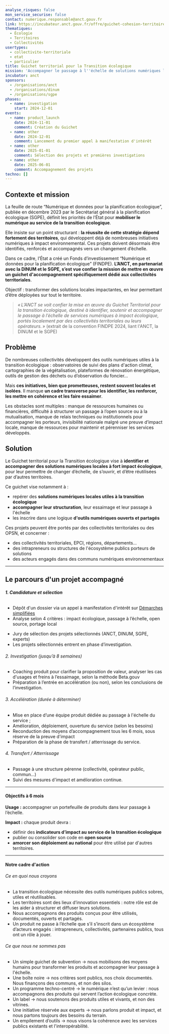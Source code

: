 ```yaml
---
analyse_risques: false
mon_service_securise: false
contact: numerique.responsable@anct.gouv.fr
link: https://incubateur.anct.gouv.fr/offre/guichet-cohesion-territoires-FINDPE
thematiques:
  - Écologie
  - Territoires
  - Collectivités
usertypes:
  - collectivite-territoriale
  - etat
  - particulier
title: Guichet territorial pour la Transition écologique
mission: 'Accompagner le passage à l''échelle de solutions numériques locales pour la transition écologique '
incubator: anct
sponsors:
  - /organisations/anct
  - /organisations/dinum
  - /organisations/sgpe
phases:
  - name: investigation
    start: 2024-12-01
events:
  - name: product_launch
    date: 2024-11-01
    comment: Création du Guichet
  - name: other
    date: 2024-12-01
    comment: Lancement du premier appel à manifestation d'intérêt
  - name: other
    date: 2025-01-01
    comment: Sélection des projets et premières investigations
  - name: other
    date: 2025-06-01
    comment: Accompagnement des projets
techno: []
---
```

## Contexte et mission

La feuille de route “Numérique et données pour la planification écologique”, publiée en décembre 2023 par le Secrétariat général à la planification écologique (SGPE), définit les priorités de l’État pour **mobiliser le numérique au service de la transition écologique**.

Elle insiste sur un point structurant : **la réussite de cette stratégie dépend fortement des territoires**, qui développent déjà de nombreuses initiatives numériques à impact environnemental. Ces projets doivent désormais être identifiés, renforcés et accompagnés vers un changement d’échelle.

Dans ce cadre, l’État a créé un Fonds d’investissement “Numérique et données pour la planification écologique” (FINDPE). **L’ANCT, en partenariat avec la DINUM et le SGPE, s’est vue confier la mission de mettre en œuvre un guichet d'accompagnement spécifiquement dédié aux collectivités territoriales**.

Objectif : transformer des solutions locales impactantes, en leur permettant d’être déployées sur tout le territoire.

> *« L’ANCT se voit confier la mise en œuvre du Guichet Territorial pour la transition écologique, destiné à identifier, soutenir et accompagner le passage à l’échelle de services numériques à impact écologique, portés localement par des collectivités territoriales ou leurs opérateurs. »* (extrait de la convention FINDPE 2024, liant l'ANCT, la DINUM et le SGPE)


## Problème

De nombreuses collectivités développent des outils numériques utiles à la transition écologique : observatoires de suivi des plans d'action climat, cartographies de la végétalisation, plateformes de rénovation énergétique, outils de gestion des déchets ou d’observation du foncier…

Mais **ces initiatives, bien que prometteuses, restent souvent locales et isolées**. Il manque **un cadre transverse pour les identifier, les renforcer, les mettre en cohérence et les faire essaimer**. 

Les obstacles sont multiples : manque de ressources humaines ou financières, difficulté à structurer un passage à l’open source ou à la mutualisation, manque de relais techniques ou institutionnels pour accompagner les porteurs, invisibilité nationale malgré une preuve d’impact locale, manque de ressources pour maintenir et pérenniser les services développés.


## Solution

Le Guichet territorial pour la Transition écologique vise à **identifier et accompagner des solutions numériques locales à fort impact écologique**, pour leur permettre de changer d’échelle, de s’ouvrir, et d’être réutilisées par d’autres territoires.

Ce guichet vise notamment à :
* repérer des **solutions numériques locales utiles à la transition écologique**
* **accompagner leur structuration**, leur essaimage et leur passage à l'échelle
* les inscrire dans une logique **d'outils numériques ouverts et partagés**

Ces projets peuvent être portés par des collectivités territoriales ou des OPSN, et concerner : 
* des collectivités territoriales, EPCI, régions, départements…
* des intrapreneurs ou structures de l'écosystème publics porteurs de solutions
* des acteurs engagés dans des communs numériques environnementaux

---

## Le parcours d'un projet accompagné

###### **1. Candidature et sélection**

- Dépôt d'un dossier via un appel à manifestation d'intérêt sur [Démarches simplifiées](https://www.demarches-simplifiees.fr/commencer/appel-a-manifestation-d-interet-guichet-territoria)
- Analyse selon 4 critères : impact écologique, passage à l’échelle, open source, portage local
* Jury de sélection des projets sélectionnés (ANCT, DINUM, SGPE, experts)
* Les projets sélectionnés entrent en phase d’investigation.


###### 2. Investigation  (jusqu’à 8 semaines) 
* Coaching produit pour clarifier la proposition de valeur, analyser les cas d'usages et freins à l’essaimage, selon la méthode Beta.gouv
* Préparation à l’entrée en accélération (ou non), selon les conclusions de l’investigation.


###### 3. Accélération (durée à déterminer)
- Mise en place d’une équipe produit dédiée au passage à l'échelle du service ;
- Amélioration, déploiement, ouverture du service (selon les besoins)
- Reconduction des moyens d’accompagnement tous les 6 mois, sous réserve de la preuve d'impact
- Préparation de la phase de transfert / atterrissage du service.


###### 4. Transfert / Atterrissage
- Passage à une structure pérenne (collectivité, opérateur public, commun...)
- Suivi des mesures d'impact et amélioration continue.

---

#### Objectifs à 6 mois


**Usage :** accompagner un portefeuille de produits dans leur passage à l’échelle.

**Impact :** chaque produit devra : 

- définir des **indicateurs d’impact au service de la transition écologique**
- publier ou consolider son code en **open source**
- **amorcer son déploiement au national** pour être utilisé par d'autres territoires.


---

#### Notre cadre d'action


###### Ce en quoi nous croyons

- La transition écologique nécessite des outils numériques publics sobres, utiles et réutilisables.
- Les territoires sont des lieux d’innovation essentiels : notre rôle est de les aider à structurer et diffuser leurs solutions.
- Nous accompagnons des produits conçus pour être utilisés, documentés, ouverts et partagés.
- Un produit ne passe à l’échelle que s’il s’inscrit dans un écosystème d’acteurs engagés : intrapreneurs, collectivités, partenaires publics, tous ont un rôle à jouer.


###### Ce que nous ne sommes pas

- Un simple guichet de subvention → nous mobilisons des moyens humains pour transformer les produits et accompagner leur passage à l'échelle.
- Une boîte noire → nos critères sont publics, nos choix documentés. Nous finançons des communs, et non des silos.
- Un programme techno-centré → le numérique n’est qu’un levier : nous accompagnons des produits qui servent l’action écologique concrète.
- Un label → nous soutenons des produits utiles et vivants, et non des vitrines.
- Une initiative réservée aux experts → nous parlons produit et impact, et nous partons toujours des besoins du terrain.
- Un empilement d’outils → nous visons la cohérence avec les services publics existants et l'interopérabilité.
